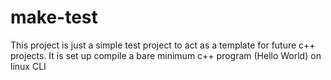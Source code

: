 make-test
=========
This project is just a simple test project to act as a template for future c++ projects. It is set up compile a bare minimum
c++ program (Hello World) on linux CLI
